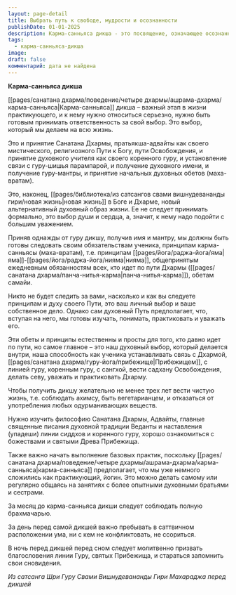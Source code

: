 ```yaml
---
layout: page-detail
title: Выбрать путь к свободе, мудрости и осознанности
publishDate: 01-01-2025
description: Карма-санньяса дикша - это посвящение, означающее осознанный выбор духовного пути, принятие Санатана Дхармы, установление связи с гуру и линией передачи, получение духовного имени и мантры. Дикша очищает карму, дарует божественную мудрость, требует соблюдения обетов (яма-нияма, панча-нитья-карма), чистой жизни, служения, регулярной практики и глубокого уважения к традиции. Это шаг к новой жизни в Дхарме и Боге, требующий зрелости, ответственности и внутренней готовности
tags:
  - карма-санньяса-дикша
image: 
draft: false
комментарий: дата не найдена
---
```


**Карма-санньяса дикша**

[[pages/санатана дхарма/поведение/четыре дхармы/ашрама-дхарма/карма-санньяса|Карма-санньяса]] дикша – важный этап в жизни практикующего, и к нему нужно относиться серьезно, нужно быть готовым принимать ответственность за свой выбор. Это выбор, который мы делаем на всю жизнь. 

Это и принятие Санатана Дхармы, пратьякша-адвайты как своего мистического, религиозного Пути к Богу, пути Освобождения, и принятие духовного учителя как своего коренного гуру, и установление связи с гуру-шишья парампарой, и получение духовного имени, и получение гуру-мантры, и принятие начальных духовных обетов (маха-вратам). 

Это, наконец, [[pages/библиотека/из сатсангов свами вишнудевананды гири/новая жизнь|новая жизнь]] в Боге и Дхарме, новый альтернативный духовный образ жизни. Ее не следует принимать формально, это выбор души и сердца, а, значит, к нему надо подойти с большим уважением. 

Приняв однажды от гуру дикшу, получив имя и мантру, мы должны быть готовы следовать своим обязательствам ученика, принципам карма-санньясы (маха-вратам), т.е. принципам [[pages/йога/раджа-йога/яма|яма]]-[[pages/йога/раджа-йога/нияма|нияма]], общепринятым ежедневным обязанностям всех, кто идет по пути Дхармы ([[pages/санатана дхарма/панча-нитья-карма|панча-нитья-карма]]), обетам самайи. 

Никто не будет следить за вами, насколько и как вы следуете принципам и духу своего Пути, это ваш личный выбор и ваше собственное дело. Однако сам духовный Путь предполагает, что, вступая на него, мы готовы изучать, понимать, практиковать и уважать его. 

Эти обеты и принципы естественны и просты для того, кто давно идет по пути, но самое главное – это наш духовный выбор, который делается внутри, наша способность как ученика устанавливать связь с Дхармой, [[pages/санатана дхарма/гуру-йога/прибежище|Прибежищем]], с линией гуру, коренным гуру, с сангхой, вести садхану Освобождения, делать севу, уважать и практиковать Дхарму. 

Чтобы получить дикшу желательно не менее трех лет вести чистую жизнь, т.е. соблюдать ахимсу, быть вегетарианцем, и отказаться от употребления любых одурманивающих веществ. 

Нужно изучить философию Санатана Дхармы, Адвайты, главные священные писания духовной традиции Веданты и наставления (упадеши) линии сиддхов и коренного гуру, хорошо ознакомиться с божествами и святыми Древа Прибежища. 

Также важно начать выполнение базовых практик, поскольку [[pages/санатана дхарма/поведение/четыре дхармы/ашрама-дхарма/карма-санньяса|карма-санньяса]] предполагает, что мы уже немного сложились как практикующий, йогин. Это можно делать самому или регулярно общаясь на занятиях с более опытными духовными братьями и сестрами. 

За месяц до карма-санньяса дикши следует соблюдать полную брахмачарью. 

За день перед самой дикшей важно пребывать в саттвичном расположении ума, ни с кем не конфликтовать, не ссориться. 

В ночь перед дикшей перед сном следует молитвенно призвать благословения линии Гуру, святых Прибежища, и стараться запомнить свои сновидения. 

*Из сатсанга Шри Гуру Свами Вишнудевананды Гири Махараджа перед дикшей*
